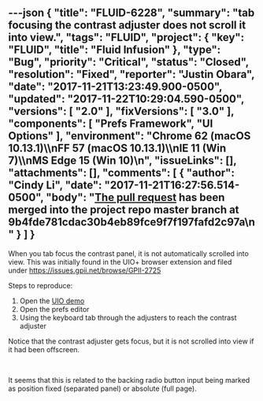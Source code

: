 ---json
{
  "title": "FLUID-6228",
  "summary": "tab focusing the contrast adjuster does not scroll it into view.",
  "tags": "FLUID",
  "project": {
    "key": "FLUID",
    "title": "Fluid Infusion"
  },
  "type": "Bug",
  "priority": "Critical",
  "status": "Closed",
  "resolution": "Fixed",
  "reporter": "Justin Obara",
  "date": "2017-11-21T13:23:49.900-0500",
  "updated": "2017-11-22T10:29:04.590-0500",
  "versions": [
    "2.0"
  ],
  "fixVersions": [
    "3.0"
  ],
  "components": [
    "Prefs Framework",
    "UI Options"
  ],
  "environment": "Chrome 62 (macOS 10.13.1)\\\nFF 57 (macOS 10.13.1)\\\nIE 11 (Win 7)\\\nMS Edge 15 (Win 10)\n",
  "issueLinks": [],
  "attachments": [],
  "comments": [
    {
      "author": "Cindy Li",
      "date": "2017-11-21T16:27:56.514-0500",
      "body": "[The pull request](https://github.com/fluid-project/infusion/pull/861) has been merged into the project repo master branch at 9b4fde781cdac30b4eb89fce9f7f197fafd2c97a\n"
    }
  ]
}
---
When you tab focus the contrast panel, it is not automatically scrolled into view. This was initially found in the UIO+ browser extension and filed under <https://issues.gpii.net/browse/GPII-2725>

Steps to reproduce:

1. Open the [UIO demo](https://build.fluidproject.org/infusion/demos/uiOptions/)
2. Open the prefs editor
3. Using the keyboard tab through the adjusters to reach the contrast adjuster

Notice that the contrast adjuster gets focus, but it is not scrolled into view if it had been offscreen.

 

It seems that this is related to the backing radio button input being marked as position fixed (separated panel) or absolute (full page).

        